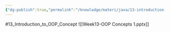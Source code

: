 ```yaml
---
{"dg-publish":true,"permalink":"/knowladge/materi/java/13-introduction-to-oop-concept/"}
---
```


#13_Introduction_to_OOP_Concept
![[Week13-OOP Concepts 1.pptx]]
